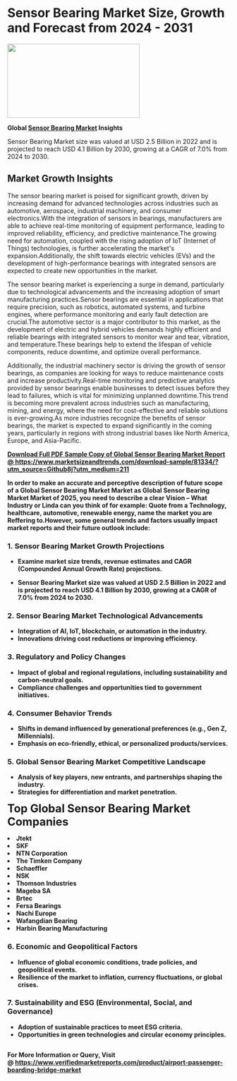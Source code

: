 <H1>Sensor Bearing Market Size, Growth and Forecast from 2024 - 2031</H1><img class="aligncenter size-medium wp-image-584254" src="https://thirdeyenews.in/wp-content/uploads/2024/09/Global-Market-Research-300x168.jpeg" alt="" width="300" height="168" /><p><strong>Global&nbsp;<a href="https://www.marketsizeandtrends.com/download-sample/81334/?utm_source=Github8j?utm_medium=211">Sensor Bearing Market</a> Insights</strong></p><p>Sensor Bearing Market size was valued at USD 2.5 Billion in 2022 and is projected to reach USD 4.1 Billion by 2030, growing at a CAGR of 7.0% from 2024 to 2030.</p><p><h2>Market Growth Insights</h2> <p>The sensor bearing market is poised for significant growth, driven by increasing demand for advanced technologies across industries such as automotive, aerospace, industrial machinery, and consumer electronics.With the integration of sensors in bearings, manufacturers are able to achieve real-time monitoring of equipment performance, leading to improved reliability, efficiency, and predictive maintenance.The growing need for automation, coupled with the rising adoption of IoT (Internet of Things) technologies, is further accelerating the market's expansion.Additionally, the shift towards electric vehicles (EVs) and the development of high-performance bearings with integrated sensors are expected to create new opportunities in the market.</p> <p><strong><a href="#"></a></strong></p> <p>The sensor bearing market is experiencing a surge in demand, particularly due to technological advancements and the increasing adoption of smart manufacturing practices.Sensor bearings are essential in applications that require precision, such as robotics, automated systems, and turbine engines, where performance monitoring and early fault detection are crucial.The automotive sector is a major contributor to this market, as the development of electric and hybrid vehicles demands highly efficient and reliable bearings with integrated sensors to monitor wear and tear, vibration, and temperature.These bearings help to extend the lifespan of vehicle components, reduce downtime, and optimize overall performance.</p> <p>Additionally, the industrial machinery sector is driving the growth of sensor bearings, as companies are looking for ways to reduce maintenance costs and increase productivity.Real-time monitoring and predictive analytics provided by sensor bearings enable businesses to detect issues before they lead to failures, which is vital for minimizing unplanned downtime.This trend is becoming more prevalent across industries such as manufacturing, mining, and energy, where the need for cost-effective and reliable solutions is ever-growing.As more industries recognize the benefits of sensor bearings, the market is expected to expand significantly in the coming years, particularly in regions with strong industrial bases like North America, Europe, and Asia-Pacific.</p> <p><strong><a href="#"></p><p><span class=""><strong>Download Full PDF Sample Copy of Global Sensor Bearing Market Report</strong> @ <a href="https://www.marketsizeandtrends.com/download-sample/81334/?utm_source=Github8j?utm_medium=211" target="_blank">https://www.marketsizeandtrends.com/download-sample/81334/?utm_source=Github8j?utm_medium=211</a></span></p><p>In order to make an accurate and perceptive description of future scope of a Global&nbsp;Sensor Bearing Market Market as Global&nbsp;Sensor Bearing Market Market of 2025, you need to describe a clear Vision &ndash; What Industry or Linda can you think of for example: Quote from a Technology, healthcare, automotive, renewable energy, name the market you are Reffering to.However, some general trends and factors usually impact market reports and their future outlook include:</p><h3>1.&nbsp;<strong>Sensor Bearing Market Growth Projections</strong></h3><ul><li>Examine market size trends, revenue estimates and CAGR (Compounded Annual Growth Rate) projections.</li><li><p>Sensor Bearing Market size was valued at USD 2.5 Billion in 2022 and is projected to reach USD 4.1 Billion by 2030, growing at a CAGR of 7.0% from 2024 to 2030.</p></li></ul><h3>2.&nbsp;<strong>Sensor Bearing Market Technological Advancements</strong></h3><ul><li>Integration of AI, IoT, blockchain, or automation in the industry.</li><li>Innovations driving cost reductions or improving efficiency.</li></ul><h3>3.&nbsp;<strong>Regulatory and Policy Changes</strong></h3><ul><li>Impact of global and regional regulations, including sustainability and carbon-neutral goals.</li><li>Compliance challenges and opportunities tied to government initiatives.</li></ul><h3>4.&nbsp;<strong>Consumer Behavior Trends</strong></h3><ul><li>Shifts in demand influenced by generational preferences (e.g., Gen Z, Millennials).</li><li>Emphasis on eco-friendly, ethical, or personalized products/services.</li></ul><h3>5.&nbsp;<strong>Global Sensor Bearing Market Competitive Landscape</strong></h3><ul><li>Analysis of key players, new entrants, and partnerships shaping the industry.</li><li>Strategies for differentiation and market penetration.</li></ul><p data-pm-slice="1 1 []"><span style="color: inherit; font-family: inherit; font-size: 25px;">Top Global Sensor Bearing Market Companies</span></p><div class="" data-test-id=""><p><li>Jtekt</li><li> SKF</li><li> NTN Corporation</li><li> The Timken Company</li><li> Schaeffler</li><li> NSK</li><li> Thomson Industries</li><li> Mageba SA</li><li> Brtec</li><li> Fersa Bearings</li><li> Nachi Europe</li><li> Wafangdian Bearing</li><li> Harbin Bearing Manufacturing</li></p></div><h3>6.&nbsp;<strong>Economic and Geopolitical Factors</strong></h3><ul><li>Influence of global economic conditions, trade policies, and geopolitical events.</li><li>Resilience of the market to inflation, currency fluctuations, or global crises.</li></ul><h3>7.&nbsp;<strong>Sustainability and ESG (Environmental, Social, and Governance)</strong></h3><ul><li>Adoption of sustainable practices to meet ESG criteria.</li><li>Opportunities in green technologies and circular economy principles.</li></ul><h2><strong style="font-size: 14px;">For More Information or Query, Visit @&nbsp;</strong><a style="background-color: #ffffff; font-size: 14px;" href="https://www.marketsizeandtrends.com/report/sensor-bearing-market/" target="_blank">https://www.verifiedmarketreports.com/product/airport-passenger-boarding-bridge-market</a></h2>
